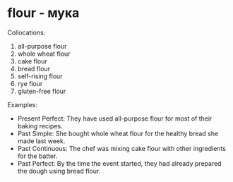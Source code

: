 # flour - мука

Collocations:

1. all-purpose flour
2. whole wheat flour
3. cake flour
4. bread flour
5. self-rising flour
6. rye flour
7. gluten-free flour

Examples:

- Present Perfect: They have used all-purpose flour for most of their baking recipes.
- Past Simple: She bought whole wheat flour for the healthy bread she made last week.
- Past Continuous: The chef was mixing cake flour with other ingredients for the batter.
- Past Perfect: By the time the event started, they had already prepared the dough using bread flour.